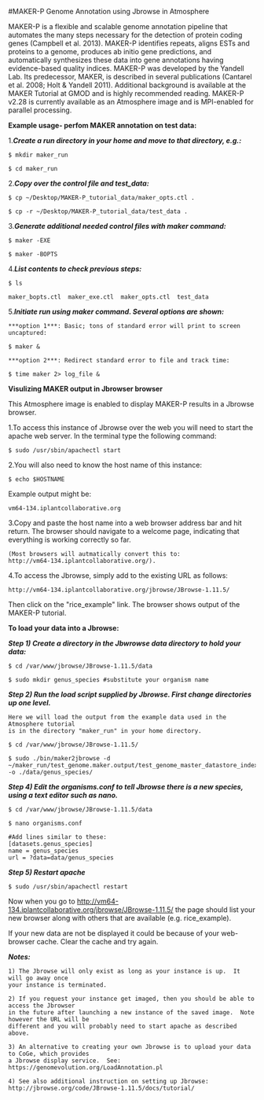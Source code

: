 #MAKER-P Genome Annotation using Jbrowse in Atmosphere

MAKER-P is a flexible and scalable genome annotation pipeline that automates the many steps necessary for the detection of protein coding genes (Campbell et al. 2013).  MAKER-P identifies repeats, aligns ESTs and proteins to a genome, produces ab initio gene predictions, and automatically synthesizes these data into gene annotations having evidence-based quality indices.  MAKER-P was developed by the Yandell Lab.  Its predecessor, MAKER, is described in several publications (Cantarel et al. 2008; Holt & Yandell 2011).  Additional background is available at the MAKER Tutorial at GMOD and is highly recommended reading.  MAKER-P v2.28 is currently available as an Atmosphere image and is MPI-enabled for parallel processing.

**Example usage- perfom MAKER annotation on test data:**

1.***Create a run directory in your home and move to that directory, e.g.:***

	$ mkdir maker_run

	$ cd maker_run

2.***Copy over the control file and test_data:***

	$ cp ~/Desktop/MAKER-P_tutorial_data/maker_opts.ctl .
	
  	$ cp -r ~/Desktop/MAKER-P_tutorial_data/test_data .

3.***Generate additional needed control files with maker command:***

	$ maker -EXE

	$ maker -BOPTS

4.***List contents to check previous steps:***

	$ ls

	maker_bopts.ctl  maker_exe.ctl  maker_opts.ctl  test_data

5.***Initiate run using maker command. Several options are shown:***

	***option 1***: Basic; tons of standard error will print to screen uncaptured:

	$ maker &

	***option 2***: Redirect standard error to file and track time:

	$ time maker 2> log_file &



**Visulizing MAKER output in Jbrowser browser**

This Atmosphere image is enabled to display MAKER-P results in a Jbrowse browser.




1.To access this instance of Jbrowse over the web you will need to start the 
apache web server.  In the terminal type the following command:

	$ sudo /usr/sbin/apachectl start

2.You will also need to know the host name of this instance:

	$ echo $HOSTNAME

Example output might be:

	vm64-134.iplantcollaborative.org

3.Copy and paste the host name into a web browser address bar and hit return.
The browser should navigate to a welcome page, indicating that everything is
working correctly so far.  

	(Most browsers will autmatically convert this to:
	http://vm64-134.iplantcollaborative.org/).

4.To access the Jbrowse, simply add to the existing URL as follows:

	http://vm64-134.iplantcollaborative.org/jbrowse/JBrowse-1.11.5/

Then click on the "rice_example" link.  The browser shows output of the MAKER-P tutorial. 

**To load your data into a Jbrowse:**

***Step 1) Create a directory in the Jbwrowse data directory to hold your data:***

	$ cd /var/www/jbrowse/JBrowse-1.11.5/data
	
	$ sudo mkdir genus_species #substitute your organism name

***Step 2) Run the load script supplied by Jbrowse. First change directories up one level.***

	Here we will load the output from the example data used in the Atmosphere tutorial 
	is in the directory "maker_run" in your home directory.
	
	$ cd /var/www/jbrowse/JBrowse-1.11.5/
	
	$ sudo ./bin/maker2jbrowse -d ~/maker_run/test_genome.maker.output/test_genome_master_datastore_index.log -o ./data/genus_species/

***Step 4) Edit the organisms.conf to tell Jbrowse there is a new species, using a text editor such as nano.***

	$ cd /var/www/jbrowse/JBrowse-1.11.5/data
	
	$ nano organisms.conf
	
	#Add lines similar to these:
	[datasets.genus_species]
	name = genus_species	
	url = ?data=data/genus_species
	
***Step 5) Restart apache***

	$ sudo /usr/sbin/apachectl restart

Now when you go to http://vm64-134.iplantcollaborative.org/jbrowse/JBrowse-1.11.5/ the page should list your new
browser along with others that are available (e.g. rice_example).

If your new data are not be displayed it could be because of your web-browser cache.  Clear the cache
and try again.

***Notes:***

	1) The Jbrowse will only exist as long as your instance is up.  It will go away once
	your instance is terminated.  
	
	2) If you request your instance get imaged, then you should be able to access the Jbrowser
	in the future after launching a new instance of the saved image.  Note however the URL will be
	different and you will probably need to start apache as described above.
	
	3) An alternative to creating your own Jbrowse is to upload your data to CoGe, which provides
	a Jbrowse display service.  See: https://genomevolution.org/LoadAnnotation.pl
	
	4) See also additional instruction on setting up Jbrowse: http://jbrowse.org/code/JBrowse-1.11.5/docs/tutorial/
